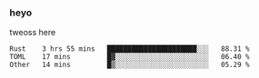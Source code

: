 ### heyo
tweoss here

<!--START_SECTION:waka-->

```text
Rust    3 hrs 55 mins   ██████████████████████░░░   88.31 %
TOML    17 mins         █▓░░░░░░░░░░░░░░░░░░░░░░░   06.40 %
Other   14 mins         █▒░░░░░░░░░░░░░░░░░░░░░░░   05.29 %
```

<!--END_SECTION:waka-->

<!--
**Tweoss/tweoss** is a ✨ _special_ ✨ repository because its `README.md` (this file) appears on your GitHub profile.

Here are some ideas to get you started:

- 🔭 I’m currently working on ...
- 🌱 I’m currently learning ...
- 👯 I’m looking to collaborate on ...
- 🤔 I’m looking for help with ...
- 💬 Ask me about ...
- 📫 How to reach me: ...
- 😄 Pronouns: ...
- ⚡ Fun fact: ...
-->
